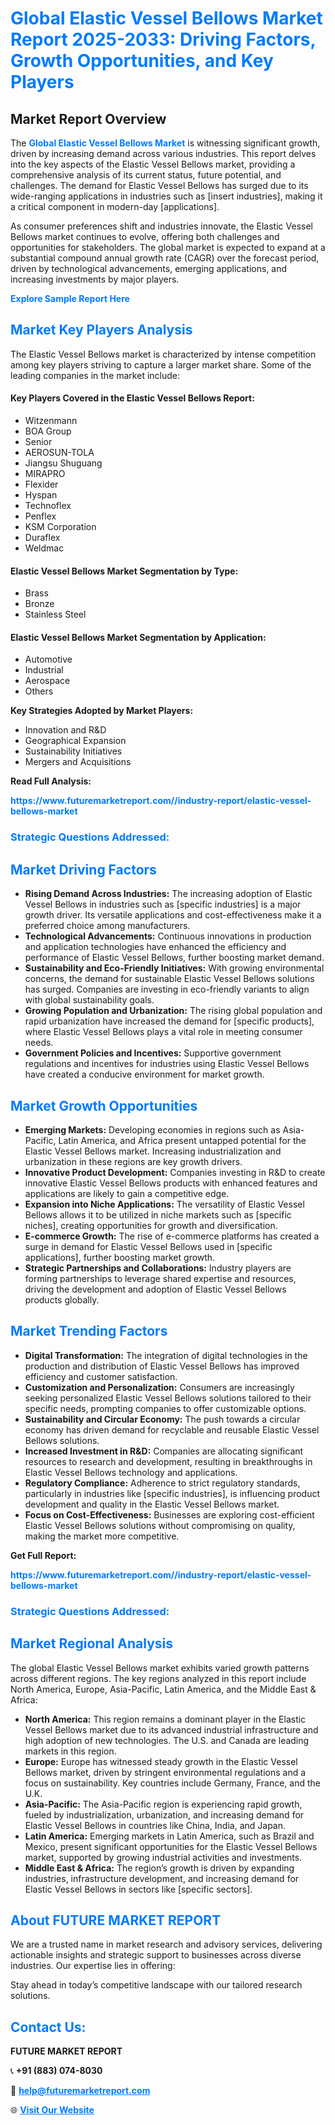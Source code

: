 <h1 style="color: #007BFF;">Global Elastic Vessel Bellows Market Report 2025-2033: Driving Factors, Growth Opportunities, and Key Players</h1>

<section id="overview">
<h2>Market Report Overview</h2>
<p>The <a href="https://www.futuremarketreport.com//industry-report/elastic-vessel-bellows-market" style="color: #007BFF; text-decoration: none;"><strong>Global Elastic Vessel Bellows Market</strong></a> is witnessing significant growth, driven by increasing demand across various industries. This report delves into the key aspects of the Elastic Vessel Bellows market, providing a comprehensive analysis of its current status, future potential, and challenges. The demand for Elastic Vessel Bellows has surged due to its wide-ranging applications in industries such as [insert industries], making it a critical component in modern-day [applications].</p>
<p>As consumer preferences shift and industries innovate, the Elastic Vessel Bellows market continues to evolve, offering both challenges and opportunities for stakeholders. The global market is expected to expand at a substantial compound annual growth rate (CAGR) over the forecast period, driven by technological advancements, emerging applications, and increasing investments by major players.</p>
</section>

<section id="overview">
<p><a href="https://www.futuremarketreport.com//request-sample/reportId=53143" style="color: #007BFF; text-decoration: none;"><strong>Explore Sample Report Here</strong></a></p>
</section>

<section id="key-players">
<h2 style="color: #007BFF;">Market Key Players Analysis</h2>
<p>The Elastic Vessel Bellows market is characterized by intense competition among key players striving to capture a larger market share. Some of the leading companies in the market include:</p>
<h4>Key Players Covered in the Elastic Vessel Bellows Report:</h4>
<ul><li>Witzenmann</li><li>BOA Group</li><li>Senior</li><li>AEROSUN-TOLA</li><li>Jiangsu Shuguang</li><li>MIRAPRO</li><li>Flexider</li><li>Hyspan</li><li>Technoflex</li><li>Penflex</li><li>KSM Corporation</li><li>Duraflex</li><li>Weldmac</li></ul>
<h4>Elastic Vessel Bellows Market Segmentation by Type:</h4>
<ul><li>Brass</li><li>Bronze</li><li>Stainless Steel</li></ul>

<h4>Elastic Vessel Bellows Market Segmentation by Application:</h4>
<ul><li>Automotive</li><li>Industrial</li><li>Aerospace</li><li>Others</li></ul>
<p><strong>Key Strategies Adopted by Market Players:</strong></p>
<ul>
<li>Innovation and R&D</li>
<li>Geographical Expansion</li>
<li>Sustainability Initiatives</li>
<li>Mergers and Acquisitions</li>
</ul>
</section>

<section>
<p><strong>Read Full Analysis: </strong></p><a href="https://www.futuremarketreport.com//industry-report/elastic-vessel-bellows-market" style="color: #007BFF; text-decoration: none;"><strong>https://www.futuremarketreport.com//industry-report/elastic-vessel-bellows-market</strong></a>
<h3 style="color: #007BFF;">Strategic Questions Addressed:</h3>
</section>

<section id="driving-factors">
<h2 style="color: #007BFF;">Market Driving Factors</h2>
<ul>
<li><strong>Rising Demand Across Industries:</strong> The increasing adoption of Elastic Vessel Bellows in industries such as [specific industries] is a major growth driver. Its versatile applications and cost-effectiveness make it a preferred choice among manufacturers.</li>
<li><strong>Technological Advancements:</strong> Continuous innovations in production and application technologies have enhanced the efficiency and performance of Elastic Vessel Bellows, further boosting market demand.</li>
<li><strong>Sustainability and Eco-Friendly Initiatives:</strong> With growing environmental concerns, the demand for sustainable Elastic Vessel Bellows solutions has surged. Companies are investing in eco-friendly variants to align with global sustainability goals.</li>
<li><strong>Growing Population and Urbanization:</strong> The rising global population and rapid urbanization have increased the demand for [specific products], where Elastic Vessel Bellows plays a vital role in meeting consumer needs.</li>
<li><strong>Government Policies and Incentives:</strong> Supportive government regulations and incentives for industries using Elastic Vessel Bellows have created a conducive environment for market growth.</li>
</ul>
</section>

<section id="growth-opportunities">
<h2 style="color: #007BFF;">Market Growth Opportunities</h2>
<ul>
<li><strong>Emerging Markets:</strong> Developing economies in regions such as Asia-Pacific, Latin America, and Africa present untapped potential for the Elastic Vessel Bellows market. Increasing industrialization and urbanization in these regions are key growth drivers.</li>
<li><strong>Innovative Product Development:</strong> Companies investing in R&D to create innovative Elastic Vessel Bellows products with enhanced features and applications are likely to gain a competitive edge.</li>
<li><strong>Expansion into Niche Applications:</strong> The versatility of Elastic Vessel Bellows allows it to be utilized in niche markets such as [specific niches], creating opportunities for growth and diversification.</li>
<li><strong>E-commerce Growth:</strong> The rise of e-commerce platforms has created a surge in demand for Elastic Vessel Bellows used in [specific applications], further boosting market growth.</li>
<li><strong>Strategic Partnerships and Collaborations:</strong> Industry players are forming partnerships to leverage shared expertise and resources, driving the development and adoption of Elastic Vessel Bellows products globally.</li>
</ul>
</section>

<section id="trending-factors">
<h2 style="color: #007BFF;">Market Trending Factors</h2>
<ul>
<li><strong>Digital Transformation:</strong> The integration of digital technologies in the production and distribution of Elastic Vessel Bellows has improved efficiency and customer satisfaction.</li>
<li><strong>Customization and Personalization:</strong> Consumers are increasingly seeking personalized Elastic Vessel Bellows solutions tailored to their specific needs, prompting companies to offer customizable options.</li>
<li><strong>Sustainability and Circular Economy:</strong> The push towards a circular economy has driven demand for recyclable and reusable Elastic Vessel Bellows solutions.</li>
<li><strong>Increased Investment in R&D:</strong> Companies are allocating significant resources to research and development, resulting in breakthroughs in Elastic Vessel Bellows technology and applications.</li>
<li><strong>Regulatory Compliance:</strong> Adherence to strict regulatory standards, particularly in industries like [specific industries], is influencing product development and quality in the Elastic Vessel Bellows market.</li>
<li><strong>Focus on Cost-Effectiveness:</strong> Businesses are exploring cost-efficient Elastic Vessel Bellows solutions without compromising on quality, making the market more competitive.</li>
</ul>
</section>

<section>
<p><strong>Get Full Report: </strong></p><a href="https://www.futuremarketreport.com//industry-report/elastic-vessel-bellows-market" style="color: #007BFF; text-decoration: none;"><strong>https://www.futuremarketreport.com//industry-report/elastic-vessel-bellows-market</strong></a>
<h3 style="color: #007BFF;">Strategic Questions Addressed:</h3>
</section>


<section id="regional-analysis">
<h2 style="color: #007BFF;">Market Regional Analysis</h2>
<p>The global Elastic Vessel Bellows market exhibits varied growth patterns across different regions. The key regions analyzed in this report include North America, Europe, Asia-Pacific, Latin America, and the Middle East & Africa:</p>
<ul>
<li><strong>North America:</strong> This region remains a dominant player in the Elastic Vessel Bellows market due to its advanced industrial infrastructure and high adoption of new technologies. The U.S. and Canada are leading markets in this region.</li>
<li><strong>Europe:</strong> Europe has witnessed steady growth in the Elastic Vessel Bellows market, driven by stringent environmental regulations and a focus on sustainability. Key countries include Germany, France, and the U.K.</li>
<li><strong>Asia-Pacific:</strong> The Asia-Pacific region is experiencing rapid growth, fueled by industrialization, urbanization, and increasing demand for Elastic Vessel Bellows in countries like China, India, and Japan.</li>
<li><strong>Latin America:</strong> Emerging markets in Latin America, such as Brazil and Mexico, present significant opportunities for the Elastic Vessel Bellows market, supported by growing industrial activities and investments.</li>
<li><strong>Middle East & Africa:</strong> The region’s growth is driven by expanding industries, infrastructure development, and increasing demand for Elastic Vessel Bellows in sectors like [specific sectors].</li>
</ul>
</section>

<footer>
<h2 style="color: #007BFF;">About FUTURE MARKET REPORT</h2>
<p>We are a trusted name in market research and advisory services, delivering actionable insights and strategic support to businesses across diverse industries. Our expertise lies in offering:</p>

<p>Stay ahead in today’s competitive landscape with our tailored research solutions.</p>

<h2 style="color: #007BFF;">Contact Us:</h2>
<p><strong>FUTURE MARKET REPORT</strong></p>
<p>📞 <strong>+91 (883) 074-8030</strong></p>
<p>📧 <strong><a href="mailto:help@futuremarketreport.com" style="color: #007BFF;">help@futuremarketreport.com</a></strong></p>
<p>🌐 <strong><a href="https://www.futuremarketreport.com/" style="color: #007BFF;">Visit Our Website</a></strong></p>
</footer>